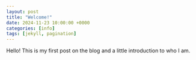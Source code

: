 ```yaml
---
layout: post
title: "Welcome!"
date: 2024-11-23 10:00:00 +0000
categories: [info]
tags: [jekyll, pagination]
---
```


Hello! This is my first post on the blog and a little introduction to who I am.